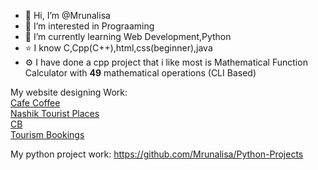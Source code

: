 - 👋 Hi, I’m @Mrunalisa
- 👀 I’m interested in Prograaming
- 🌱 I’m currently learning Web Development,Python
- ⭐ I know C,Cpp(C++),html,css(beginner),java
- ⚙️ I have done a cpp project that i like most is Mathematical Function Calculator with **49** mathematical operations (CLI Based)
<!---
Mrunalisa/Mrunalisa is a ✨ special ✨ repository because its `README.md` (this file) appears on your GitHub profile.
You can click the Preview link to take a look at your changes.
--->
My  website designing Work:  
[Cafe Coffee](https://mrunalisa.github.io/cafe/home.html)  
[Nashik Tourist Places](https://mrunalisa.github.io/nashikplacewebsite/index.html)  
[CB](https://mrunalisa.github.io/cb/index.html)  
[Tourism Bookings](https://mrunalisa.github.io/riset/index.html)  

My python project work:
https://github.com/Mrunalisa/Python-Projects
